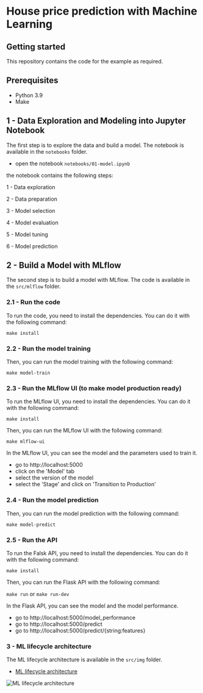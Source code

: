 # House price prediction with Machine Learning

## Getting started

This repository contains the code for the example as required.

## Prerequisites

- Python 3.9
- Make


## 1 - Data Exploration and Modeling into Jupyter Notebook

The first step is to explore the data and build a model. The notebook is available in the `notebooks` folder.

- open the notebook `notebooks/01-model.ipynb`

the notebook contains the following steps:

1 - Data exploration

2 - Data preparation

3 - Model selection

4 - Model evaluation

5 - Model tuning

6 - Model prediction


## 2 - Build a Model with MLflow

The second step is to build a model with MLflow. The code is available in the `src/mlflow` folder.

### 2.1 - Run the code  

To run the code, you need to install the dependencies. You can do it with the following command:

```make install```

### 2.2 - Run the model training

Then, you can run the model training with the following command:

```make model-train```

### 2.3 - Run the MLflow UI (to make model production ready)

To run the MLflow UI, you need to install the dependencies. You can do it with the following command:

```make install```

Then, you can run the MLflow UI with the following command:

```make mlflow-ui```

In the MLflow UI, you can see the model and the parameters used to train it.

- go to http://localhost:5000
- click on the 'Model' tab
- select the version of the model
- select the 'Stage' and click on 'Transition to Production'

### 2.4 - Run the model prediction

Then, you can run the model prediction with the following command:

```make model-predict```

### 2.5 - Run the API 

To run the Falsk API, you need to install the dependencies. You can do it with the following command:

```make install```

Then, you can run the Flask API with the following command:

```make run``` or ```make run-dev```

In the Flask API, you can see the model and the model performance.

- go to http://localhost:5000/model_performance
- go to http://localhost:5000/predict
- go to http://localhost:5000/predict/{string:features}

### 3 - ML lifecycle architecture

The ML lifecycle architecture is available in the `src/img` folder.

- [ML lifecycle architecture](src/img/ml_lifecycle_architecture.png)



![ML lifecycle architecture](src/img/ml_lifecycle_architecture.png)


